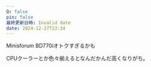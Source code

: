```yaml
---
Q: false
pin: false
最終更新日時: Invalid date
date: 2024-12-27T22:34
---
```

  

Minisforum BD770iオトクすぎるかも

CPUクーラーとか色々揃えるとなんだかんだ高くなりがち。